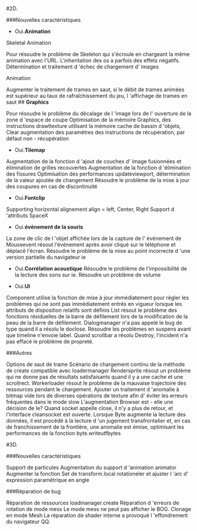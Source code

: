 #2D.

###Nouvelles caractéristiques

- Oui.**Animation**

Skeletal Animation

Pour résoudre le problème de Skeleton qui s'écroule en chargeant la même animation avec l'URL.
L'inheritation des os a parfois des effets négatifs.
Détermination et traitement d 'échec de chargement d' images

Animation

Augmenter le traitement de trames en saut, si le débit de trames animées est supérieur au taux de rafraîchissement du jeu, l 'affichage de trames en saut
##​ **Graphics**

Pour résoudre le problème du décalage de l 'image lors de l' ouverture de la zone d 'espace de coupe
Optimisation de la mémoire Graphics, des instructions drawttexture utilisant la mémoire cache de bassin d 'objets, Clear augmentation des paramètres des instructions de récupération, par défaut non - récupération

- Oui.**Tilemap**

Augmentation de la fonction d 'ajout de couches d' image fusionnées et élimination de grilles recouvertes
Augmentation de la fonction d 'élimination des fissures
Optimisation des performances updateviewport, détermination de la valeur ajoutée de changement
Résoudre le problème de la mise à jour des coupures en cas de discontinuité

- Oui.**Fontclip**

Supporting horizontal alignement align = left, Center, Right
Support d 'attributs SpaceX


- Oui.**événement de la souris**

La zone de clic de l 'objet affichée lors de la capture de l' événement de
Mouseevent résout l'événement après avoir cliqué sur le téléphone et déplacé l'écran.
Résoudre le problème de la mise au point incorrecte d 'une version partielle du navigateur ie

- Oui.**Corrélation acoustique**
Résoudre le problème de l'impossibilité de la lecture des sons sur ie.
Résoudre un problème de volume

- Oui.**UI**

Component utilise la fonction de mise à jour immédiatement pour régler les problèmes qui ne sont pas immédiatement entrés en vigueur lorsque les attributs de disposition relatifs sont définis
List résout le problème des fonctions résiduelles de la barre de défilement lors de la modification de la peau de la barre de défilement.
Dialogmanager n'a pas appelé le bug de type quand il a résolu le doclose.
Résoudre les problèmes en suspens avant que timeline n'envoie label.
Quand scrollbar a résolu Destroy, l'incident n'a pas effacé le problème de propreté.

###Autres

Options de saut de trame
Scénario de chargement continu de la méthode de create compatible avec loadermanager
Rendersprite résout un problème qui ne donne pas de résultats satisfaisants quand il y a une cache et une scrollrect.
Workerloader résout le problème de la mauvaise trajectoire des ressources pendant le chargement.
Ajouter un traitement d 'anomalie à bitmap vide lors de diverses opérations de texture afin d' éviter les erreurs fréquentes dans le mode slow
L'augmentation Browser est - elle une décision de Ie?
Quand socket appelle close, il n'y a plus de retour, et l'interface cleansocket est ouverte.
Lorsque Byte augmente la lecture des données, il est procédé à la lecture d 'un jugement transfrontalier et, en cas de franchissement de la frontière, une anomalie est émise, optimisant les performances de la fonction byte.writeutfbytes



#3D.

###Nouvelles caractéristiques

Support de particules
Augmentation du support d 'animation animator
Augmenter la fonction Set de transform.local rotationeler et ajuster l 'arc d' expression paramétrique en angle

###Réparation de bug

Réparation de ressources loadmanager.create
Réparation d 'erreurs de rotation de mode mess
Le mode mess ne peut pas afficher le BOG.
Clonage en mode Mesh
La réparation de shader interne a provoqué l 'effondrement du navigateur QQ.


